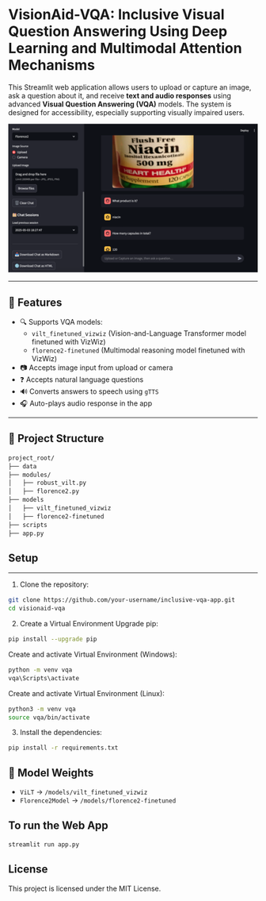 # VisionAid-VQA: Inclusive Visual Question Answering Using Deep Learning and Multimodal Attention Mechanisms

This Streamlit web application allows users to upload or capture an image, ask a question about it, and receive **text and audio responses** using advanced **Visual Question Answering (VQA)** models. The system is designed for accessibility, especially supporting visually impaired users.

![img](assets/demo/app-2.jpeg)

---

## 🧠 Features

- 🔍 Supports VQA models:
  - `vilt_finetuned_vizwiz` (Vision-and-Language Transformer model finetuned with VizWiz)
  - `florence2-finetuned` (Multimodal reasoning model finetuned with VizWiz)
- 📷 Accepts image input from upload or camera
- ❓ Accepts natural language questions 
- 🔊 Converts answers to speech using `gTTS`
- 🎧 Auto-plays audio response in the app

---

## 📁 Project Structure

```graphql
project_root/
├── data  
├── modules/
│   ├── robust_vilt.py
│   ├── florence2.py
├── models
│   ├── vilt_finetuned_vizwiz
│   ├── florence2-finetuned
├── scripts
├── app.py
```

## Setup
---
1. Clone the repository:
```bash
git clone https://github.com/your-username/inclusive-vqa-app.git
cd visionaid-vqa
```

2. Create a Virtual Environment
Upgrade pip:
```bash
pip install --upgrade pip
```

Create and activate Virtual Environment (Windows):
```bash
python -m venv vqa
vqa\Scripts\activate
```

Create and activate Virtual Environment (Linux):
```bash
python3 -m venv vqa
source vqa/bin/activate
```

3. Install the dependencies:
```bash
pip install -r requirements.txt
```

## 🧠 Model Weights

- `ViLT` → `/models/vilt_finetuned_vizwiz`
- `Florence2Model` → `/models/florence2-finetuned`

## To run the Web App
```bash
streamlit run app.py
```

## License
This project is licensed under the MIT License.